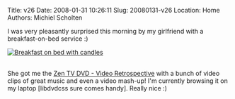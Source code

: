 Title: v26
Date: 2008-01-31 10:26:11
Slug: 20080131-v26
Location: Home
Authors: Michiel Scholten

<p>I was very pleasantly surprised this morning by my girlfriend with a breakfast-on-bed service :)</p>

<div class="content-image"><div><a href="http://aquariusoft.org/gallery/v/photographs/pic-a-day/happy_birthday.jpg.html"><img src="http://aquariusoft.org/gallery/d/4875-2/happy_birthday.jpg" alt="Breakfast on bed with candles" title="Breakfast on bed with candles" /></a></div></div>
<br style="clear: both;" />

<p>She got me the <a href="http://www.play.com/Music/MusicDVD/4-/149349/Zen-TV-DVD-Video-Retrospective/Product.html">Zen TV DVD - Video Retrospective</a> with a bunch of video clips of great music and even a video mash-up! I'm currently browsing it on my laptop [libdvdcss sure comes handy]. Really nice :)</p>